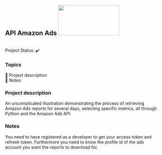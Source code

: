 ## API Amazon Ads <img src="https://github.com/brunacpg/API_amazon_ads/assets/103262900/216a762b-7795-4d10-bd77-e75c6779ce0c" width="200" height="100">

<br> Project Status: :heavy_check_mark: 

### Topics

:small_blue_diamond: Project description
<br>:small_blue_diamond: Notes


### Project description

<p align="justify">

An uncomplicated illustration demonstrating the process of retrieving Amazon Ads reports for several days, selecting specific metrics, all through Python and the Amazon Ads API.

### Notes 

You need to have registered as a developer to get your access token and refresh token.
Furthermore you need to know the profile id of the ads account you want the reports to download for.




 
